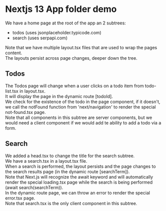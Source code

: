 # Nextjs 13 App folder demo

We have a home page at the root of the app an 2 subtrees:

- todos (uses jsonplaceholder.typicode.com)
- search (uses serpapi.com)

Note that we have multiple layout.tsx files that are used to wrap the pages content.  
The layouts persist across page changes, deeper down the tree.

## Todos

The Todos page will change when a user clicks on a todo item from todo-list.tsx in layout.tsx.  
It will display the page in the dynamic route [todoId].  
We check for the existence of the todo in the page component, if it doesn't, we call the notFound function from 'next/navigation' to render the special not-found.tsx page.  
Note that all components in this subtree are server components, but we would need a client component if we would add te ability to add a todo via a form.

## Search

We added a head.tsx to change the title for the search subtree.  
We have a search.tsx in a layout.tsx file.  
When a search is performed, the layout persists and the page changes to the search results page (in the dynamic route [searchTerm]).  
Note that Next.js will recognize the await keyword and will automatically render the special loading.tsx page while the search is being performed (await search(searchTerm)).  
In the dynamic route page, we can throw an error to render the special error.tsx page.  
Note that search.tsx is the only client component in this subtree.
